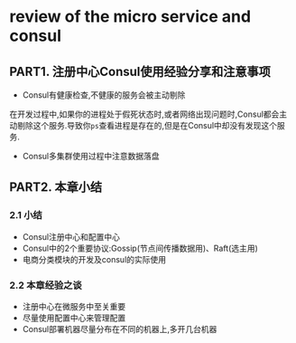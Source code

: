 # review of the micro service and consul

## PART1. 注册中心Consul使用经验分享和注意事项

- Consul有健康检查,不健康的服务会被主动剔除

在开发过程中,如果你的进程处于假死状态时,或者网络出现问题时,Consul都会主动剔除这个服务.导致你`ps`查看进程是存在的,但是在Consul中却没有发现这个服务.

- Consul多集群使用过程中注意数据落盘

## PART2. 本章小结

### 2.1 小结

- Consul注册中心和配置中心
- Consul中的2个重要协议:Gossip(节点间传播数据用)、Raft(选主用)
- 电商分类模块的开发及consul的实际使用

### 2.2 本章经验之谈

- 注册中心在微服务中至关重要
- 尽量使用配置中心来管理配置
- Consul部署机器尽量分布在不同的机器上,多开几台机器


